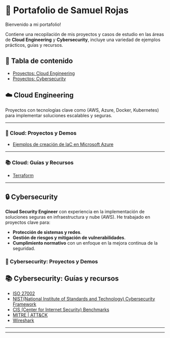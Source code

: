 # 📂 Portafolio de Samuel Rojas

Bienvenido a mi portafolio!

Contiene una recopilación de mis proyectos y casos de estudio en las áreas de **Cloud Engineering** y **Cybersecurity**, incluye una variedad de ejemplos prácticos, guías y recursos.


## 📑 Tabla de contenido
- [Proyectos: Cloud Engineering](#-cloud-proyectos-y-demos)
- [Proyectos: Cybersecurity](#-cybersecurity-proyectos-y-demos)

## ☁️ Cloud Engineering

Proyectos con tecnologías clave como (AWS, Azure, Docker, Kubernetes) para implementar soluciones escalables y seguras.

---

### 🚀 Cloud: Proyectos y Demos

- [Ejemplos de creación de IaC en Microsoft Azure ](https://github.com/samuelrojasm/demo-terraform-azure)


---

### 📚 Cloud: Guías y Recursos
- [Terraform]()

---

## 🔒 Cybersecurity

**Cloud Security Engineer** con experiencia en la implementación de soluciones seguras en infraestructura y nube (AWS). He trabajado en proyectos clave para:

- **Protección de sistemas y redes**.
- **Gestión de riesgos y mitigación de vulnerabilidades**.
- **Cumplimiento normativo** con un enfoque en la mejora continua de la seguridad.


### 🚀 Cybersecurity: Proyectos y Demos


## 📚 Cybersecurity: Guías y recursos

- [ISO 27002](https://www.iso.org/standard/75652.html)
- [NIST(National Institute of Standards and Technology) Cybersecurity Framework](https://www.nist.gov/cyberframework)
- [CIS (Center for Internet Security) Benchmarks](https://www.cisecurity.org/cis-benchmarks)
- [MITRE | ATT&CK](https://attack.mitre.org/)
- [Wireshark](https://www.wireshark.org/)

---



---


